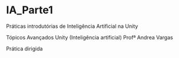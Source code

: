 # IA_Parte1
Práticas introdutórias de Inteligência Artificial na Unity

Tópicos Avançados 
Unity (Inteligência artificial)
Profª Andrea Vargas 

Prática dirigida

